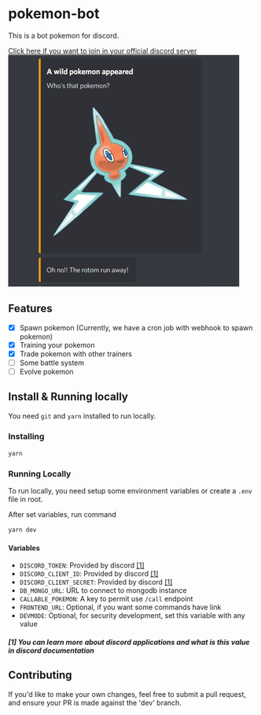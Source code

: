 # pokemon-bot
This is a bot pokemon for discord.

[Click here if you want to join in your official discord server](https://discord.gg/n6DSgXSqrn)
![Rotom in bot](assets/rotom.png)

## Features
- [x] Spawn pokemon (Currently, we have a cron job with webhook to spawn pokemon)
- [x] Training your pokemon
- [x] Trade pokemon with other trainers
- [ ] Some battle system
- [ ] Evolve pokemon

## Install & Running locally
You need `git` and `yarn` installed to run locally.

### Installing
```sh
yarn
```

### Running Locally
To run locally, you need setup some environment variables or create a `.env` file in root.

After set variables, run command
```sh
yarn dev
```

#### Variables
- `DISCORD_TOKEN`: Provided by discord [[1]](#1-you-can-learn-more-about-discord-applications-and-what-is-this-value-in-discord-documentation)
- `DISCORD_CLIENT_ID`: Provided by discord [[1]](#1-you-can-learn-more-about-discord-applications-and-what-is-this-value-in-discord-documentation)
- `DISCORD_CLIENT_SECRET`: Provided by discord [[1]](#1-you-can-learn-more-about-discord-applications-and-what-is-this-value-in-discord-documentation)
- `DB_MONGO_URL`: URL to connect to mongodb instance
- `CALLABLE_POKEMON`: A key to permit use `/call` endpoint
- `FRONTEND_URL`: Optional, if you want some commands have link
- `DEVMODE`: Optional, for security development, set this variable with any value

##### [1] You can learn more about discord applications and what is this value in discord documentation

## Contributing
If you'd like to make your own changes, feel free to submit a pull request, and ensure your PR is made against the 'dev' branch.
